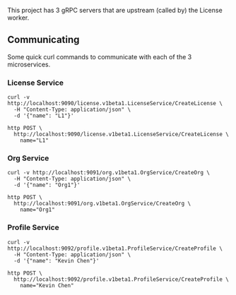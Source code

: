 This project has 3 gRPC servers that are upstream (called by) the License
worker.

## Communicating

Some quick curl commands to communicate with each of the 3 microservices.

### License Service

```shell
curl -v http://localhost:9090/license.v1beta1.LicenseService/CreateLicense \
  -H "Content-Type: application/json" \
  -d '{"name": "L1"}'

http POST \
  http://localhost:9090/license.v1beta1.LicenseService/CreateLicense \
    name="L1"
```

### Org Service

```shell
curl -v http://localhost:9091/org.v1beta1.OrgService/CreateOrg \
  -H "Content-Type: application/json" \
  -d '{"name": "Org1"}'

http POST \
  http://localhost:9091/org.v1beta1.OrgService/CreateOrg \
    name="Org1"
```

### Profile Service

```shell
curl -v http://localhost:9092/profile.v1beta1.ProfileService/CreateProfile \
  -H "Content-Type: application/json" \
  -d '{"name": "Kevin Chen"}'

http POST \
  http://localhost:9092/profile.v1beta1.ProfileService/CreateProfile \
    name="Kevin Chen"
```
